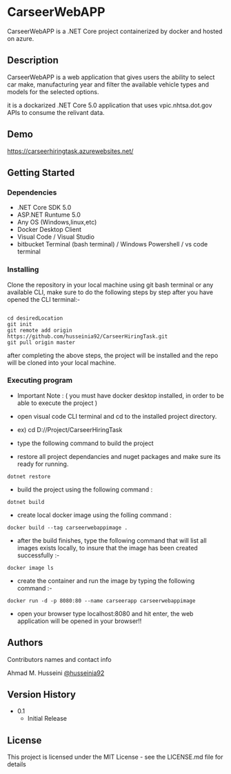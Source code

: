 # CarseerWebAPP

CarseerWebAPP is a .NET Core project containerized by docker and hosted on azure.

## Description

CarseerWebAPP is a web application that gives users the ability to select car make, manufacturing year 
and filter the available vehicle types and models for the selected options.

it is a dockarized .NET Core 5.0 application that uses vpic.nhtsa.dot.gov APIs to consume the relivant data.

## Demo 

https://carseerhiringtask.azurewebsites.net/

## Getting Started

### Dependencies

* .NET Core SDK 5.0
*  ASP.NET Runtume 5.0
*  Any OS (Windows,linux,etc)
*  Docker Desktop Client
*  Visual Code / Visual Studio
*  bitbucket Terminal (bash terminal) / Windows Powershell / vs code terminal

### Installing

Clone the repository in your local machine using git bash terminal or any available CLI, 
make sure to do the following steps by step after you have opened the CLI terminal:-

```

cd desiredLocation
git init
git remote add origin https://github.com/husseinia92/CarseerHiringTask.git
git pull origin master

```

after completing the above steps, the project will be 
installed and the repo will be cloned into your local machine.

### Executing program

* Important Note : ( you must have docker desktop installed, in order to be able to execute the project )

* open visual code CLI terminal and cd to the installed project directory.
 - ex) cd D://Project/CarseerHiringTask
* type the following command to build the project 

- restore all project dependancies and nuget packages and make sure its ready for running.

```
dotnet restore
```

- build the project using the following command :

```
dotnet build
```

- create local docker image using the folling command :

```
docker build --tag carseerwebappimage .
```

- after the build finishes, type the following command that will list all images exists locally, 
  to insure that the image has been created successfully :-

```
docker image ls
```

 - create the container and run the image by typing the following command :-

```
docker run -d -p 8080:80 --name carseerapp carseerwebappimage 
```

- open your browser type localhost:8080 and hit enter, the web application will be opened in your browser!!

## Authors

Contributors names and contact info

Ahmad M. Husseini 
[@husseinia92](https://www.linkedin.com/in/husseinia92/)

## Version History

* 0.1
    * Initial Release

## License

This project is licensed under the MIT License - see the LICENSE.md file for details

